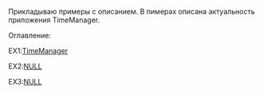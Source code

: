 Прикладываю примеры с описанием. В пимерах описана актуальность приложения TimeManager.

Оглавление:
<p>EX1:<a href="https://github.com/Samson-P/TimeManager/blob/main/example/EX1_TimeManager.txt">TimeManager</a></p>
<p>EX2:<a href="https://github.com/Samson-P/TimeManager/blob/main/example/readme.md">NULL</a></p>
<p>EX3:<a href="https://github.com/Samson-P/TimeManager/blob/main/example/readme.md">NULL</a></p>
